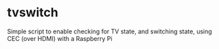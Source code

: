 # tvswitch
Simple script to enable checking for TV state, and switching state, using CEC (over HDMI) with a Raspberry Pi
